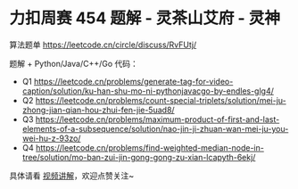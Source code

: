 # 力扣周赛 454 题解 - 灵茶山艾府 - 灵神

算法题单 https://leetcode.cn/circle/discuss/RvFUtj/

题解 + Python/Java/C++/Go 代码：
- Q1 https://leetcode.cn/problems/generate-tag-for-video-caption/solution/ku-han-shu-mo-ni-pythonjavacgo-by-endles-glg4/
- Q2 https://leetcode.cn/problems/count-special-triplets/solution/mei-ju-zhong-jian-qian-hou-zhui-fen-jie-5uad8/
- Q3 https://leetcode.cn/problems/maximum-product-of-first-and-last-elements-of-a-subsequence/solution/nao-jin-ji-zhuan-wan-mei-ju-you-wei-hu-z-93zo/
- Q4 https://leetcode.cn/problems/find-weighted-median-node-in-tree/solution/mo-ban-zui-jin-gong-gong-zu-xian-lcapyth-6ekj/

具体请看 [视频讲解](https://www.bilibili.com/video/BV1qsMxz6EEd/)，欢迎点赞关注~
